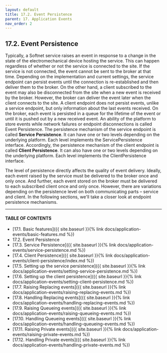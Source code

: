 ```yaml
---
layout: default
title: 17.2. Event Persistence
parent: 17. Application Events
nav_order: 2
---
```


## 17.2. Event Persistence

Typically, a Softnet service raises an event in response to a change in the state of the electromechanical device hosting the service. This can happen regardless of whether or not the service is connected to the site. If the service is not connected, the event cannot be sent to the broker at that time. Depending on the implementation and current settings, the service endpoint can persist events until the connection is re-established and then deliver them to the broker. On the other hand, a client subscribed to the event may also be disconnected from the site when a new event is received by the broker. However, the broker can deliver the event later when the client connects to the site. A client endpoint does not persist events, unlike a service endpoint, but only information about the last events received. On the broker, each event is persisted in a queue for the lifetime of the event or until it is pushed out by a new received event. An ability of the platform to store events while network failures or endpoint disconnections is called Event Persistence. The persistence mechanism of the service endpoint is called **Service Persistence**. It can have one or two levels depending on the underlying platform. Each level implements the <span class="datatype">ServicePersistence</span> interface. Accordingly, the persistence mechanism of the client endpoint is called **Client Persistence**. It can also have one or two levels depending on the underlying platform.  Each level implements the <span class="datatype">ClientPersistence</span> interface.  

The level of persistence directly affects the quality of event delivery. Ideally, each event raised by the service must be delivered to the broker once and only once. And further, each event stored on the broker must be delivered to each subscribed client once and only once. However, there are variations depending on the persistence level on both communicating parts – service and client. In the following sections, we'll take a closer look at endpoint persistence mechanisms.

---
#### TABLE OF CONTENTS
* [17.1. Basic features]({{ site.baseurl }}{% link docs/application-events/basic-features.md %})
* 17.2. Event Persistence
* [17.3. Service Persistence]({{ site.baseurl }}{% link docs/application-events/service-persistence.md %})
* [17.4. Client Persistence]({{ site.baseurl }}{% link docs/application-events/client-persistence/index.md %})
* [17.5. Setting up the service persistence]({{ site.baseurl }}{% link docs/application-events/setting-service-persistence.md %})
* [17.6. Setting up the client persistence]({{ site.baseurl }}{% link docs/application-events/setting-client-persistence.md %})
* [17.7. Raising Replacing events]({{ site.baseurl }}{% link docs/application-events/raising-replacing-events.md %})
* [17.8. Handling Replacing events]({{ site.baseurl }}{% link docs/application-events/handling-replacing-events.md %})
* [17.9. Raising Queueing events]({{ site.baseurl }}{% link docs/application-events/raising-queueing-events.md %})
* [17.10. Handling Queueing events]({{ site.baseurl }}{% link docs/application-events/handling-queueing-events.md %})
* [17.11. Raising Private events]({{ site.baseurl }}{% link docs/application-events/raising-private-events.md %})
* [17.12. Handling Private events]({{ site.baseurl }}{% link docs/application-events/handling-private-events.md %})